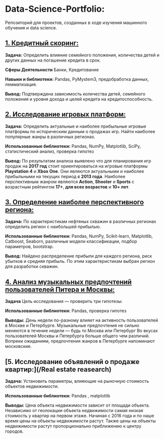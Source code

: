 # Data-Science-Portfolio:

Репозиторий для проектов, созданных в ходе изучения машинного обучения и data science.   

## [1. Кредитный скоринг:](/Credit_score)

**Задача:**
Определить влияние семейного положения, количества детей и других данных на погашение кредита в срок.

**Сферы Деятельности**
Банки, Кредитование

**Навыки и библиотеки:**
Pandas, PyMystem3, предобработка данных, лемматизация.

**Вывод:**
Подтверждена зависимость количества детей, семейного положения и уровня дохода и целей кредита на кредитоспособность. 


## [2. Исследование игровых платформ:](/Games_analysis)

**Задача:**
Определить актуальные и наиболее прибыльные игровые платформы по историческим данным о продажах игр. 
Найти наиболее популярные жанры в различных регионах.

**Использованные библиотеки:** 
Pandas, NumPy, Matplotlib, SciPy, статистический анализ, проверка гипотез

**Вывод:**
По результатам анализа выявлено что для планирования игр продаж на **2017 год** стоит ориентироваться на игровые платформы **Playstation 4** и **Xbox One**. 
Они являются актуальными и наиболее прибыльными на текущих период **с 2013 года**.
Наиболее перспективным жанром являются **Action**, **Shooter** и **Sports** с возрастным рейтингом **17+**, **для всех возрастов** и **10+ лет**.



## [3. Определение наиболее перспективного региона:](/Search_Promising_Region)

**Задача:**
По характеристикам нефтяных скважин в различных регионах определить регион с наибольшей прибылью. 

**Использованные библиотеки:** 
Pandas, NumPy, Scikit-learn, Matplotlib, Catboost, Seaborn, различные модели классификации, подбор параметров, bootstrap.

**Вывод:**
Найдено распределение прибыли для каждого региона, риск убытков и средняя прибыль. По этим характеристикам выбран регион для разработки скважин. 



## [4. Анализ музыкальных предпочтений пользователей Питера и Москвы:](/Music-Project)

**Задача**
Цель исследования — проверить три гипотезы:

**Использованные библиотеки:** 
Pandas, проверка гипотез

**Выводы:**
День недели по-разному влияет на активность пользователей в Москве и Петербурге.
Музыкальные предпочтения не сильно меняются в течение недели — будь то Москва или Петербург
Во вкусах пользователей Москвы и Петербурга больше общего чем различий. Вопреки ожиданиям, предпочтения жанров в Петербурге напоминают московские.



## [5. Исследование объявлений о продаже квартир:](/Real estate reasearch)

**Задача:**
Установить параметры, влияющие на рыночную стоимость объектов недвижимости.

**Использованные библиотеки:**
Pandas , matplotlib

**Выводы:**
Цена объекта недвижимости зависит от площади объекта. 
Независимо от геолокации объекта недвижимости самая низкая стоимость у квартир на первом этаже. 
Начиная с 2016 года и по наше время цены на объекты недвижимости растут. 
Также цены на объекты недвижимости растут пропорционально приближению к центру городов. 
